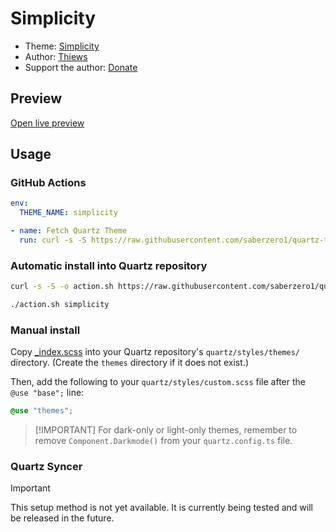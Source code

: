 # Simplicity

- Theme: [Simplicity](OBSIDIAN_THEME_URL%)
- Author: <a href="https://github.com/Thiews" target="_blank" rel="noopener noreferrer">Thiews</a>
- Support the author: <a href="https://www.buymeacoffee.com/thiews" target="_blank" rel="noopener noreferrer">Donate</a>

## Preview

[Open live preview](https://quartz-themes.github.io/simplicity/)

## Usage

### GitHub Actions

```yaml
env:
  THEME_NAME: simplicity
```

```yaml
- name: Fetch Quartz Theme
  run: curl -s -S https://raw.githubusercontent.com/saberzero1/quartz-themes/master/action.sh | bash -s -- $THEME_NAME
```

### Automatic install into Quartz repository

```bash
curl -s -S -o action.sh https://raw.githubusercontent.com/saberzero1/quartz-themes/master/action.sh

./action.sh simplicity
```

### Manual install

Copy [\_index.scss](./_index.scss) into your Quartz repository's `quartz/styles/themes/` directory. (Create the `themes` directory if it does not exist.)

Then, add the following to your `quartz/styles/custom.scss` file after the `@use "base";` line:

```scss
@use "themes";
```

> [!IMPORTANT] For dark-only or light-only themes, remember to remove `Component.Darkmode()` from your `quartz.config.ts` file.

### Quartz Syncer

> [!IMPORTANT]
> This setup method is not yet available. It is currently being tested and will be released in the future.
